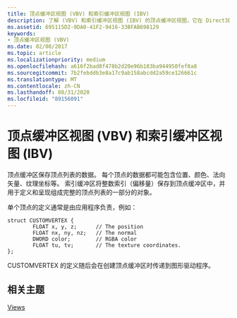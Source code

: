 ```yaml
---
title: 顶点缓冲区视图 (VBV) 和索引缓冲区视图 (IBV)
description: 了解 (VBV) 和索引缓冲区视图 (IBV) 的顶点缓冲区视图，它在 Direct3D 呈现中保存顶点的数据和整数索引。
ms.assetid: 695115D2-9DA0-41F2-9416-33BFAB698129
keywords:
- 顶点缓冲区视图 (VBV)
ms.date: 02/08/2017
ms.topic: article
ms.localizationpriority: medium
ms.openlocfilehash: a616f2bad8f478b2d20e96b183ba944950fef8a8
ms.sourcegitcommit: 7b2febddb3e8a17c9ab158abcdd2a59ce126661c
ms.translationtype: MT
ms.contentlocale: zh-CN
ms.lasthandoff: 08/31/2020
ms.locfileid: "89156091"
---
```

# <a name="vertex-buffer-view-vbv-and-index-buffer-view-ibv"></a>顶点缓冲区视图 (VBV) 和索引缓冲区视图 (IBV)


顶点缓冲区保存顶点列表的数据。 每个顶点的数据都可能包含位置、颜色、法向矢量、纹理坐标等。 索引缓冲区将整数索引（偏移量）保存到顶点缓冲区中，并用于定义和呈现组成完整的顶点列表的一部分的对象。

单个顶点的定义通常是由应用程序负责，例如：

``` syntax
struct CUSTOMVERTEX { 
        FLOAT x, y, z;      // The position
        FLOAT nx, ny, nz;   // The normal
        DWORD color;        // RGBA color
        FLOAT tu, tv;       // The texture coordinates. 
}; 
```

CUSTOMVERTEX 的定义随后会在创建顶点缓冲区时传递到图形驱动程序。

## <a name="span-idrelated-topicsspanrelated-topics"></a><span id="related-topics"></span>相关主题


[Views](views.md)

 

 




